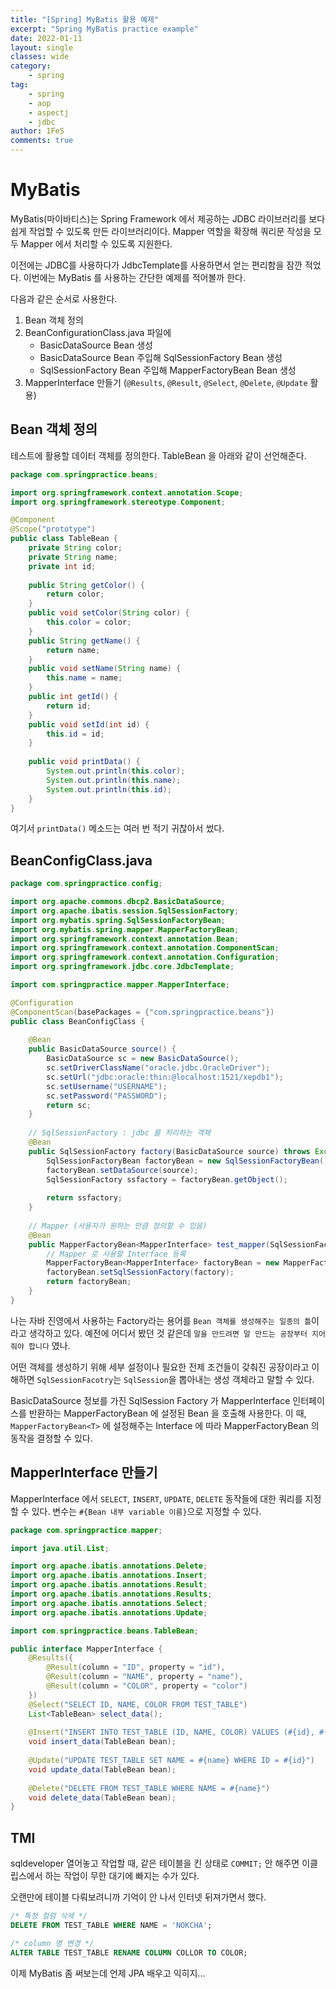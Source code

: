 ```yaml
---
title: "[Spring] MyBatis 활용 예제"
excerpt: "Spring MyBatis practice example"
date: 2022-01-11
layout: single
classes: wide
category:
    - spring
tag:
    - spring
    - aop
    - aspectj
    - jdbc
author: 1FeS
comments: true
---
```


# MyBatis

MyBatis(마이바티스)는 Spring Framework 에서 제공하는 JDBC 라이브러리를 보다 쉽게 작업할 수 있도록 만든 라이브러리이다. Mapper 역할을 확장해 쿼리문 작성을 모두 Mapper 에서 처리할 수 있도록 지원한다.

이전에는 JDBC를 사용하다가 JdbcTemplate를 사용하면서 얻는 편리함을 잠깐 적었다. 이번에는 MyBatis 를 사용하는 간단한 예제를 적어볼까 한다.

다음과 같은 순서로 사용한다.

1. Bean 객체 정의
2. BeanConfigurationClass.java 파일에 
	- BasicDataSource Bean 생성
    - BasicDataSource Bean 주입해 SqlSessionFactory Bean 생성
    - SqlSessionFactory Bean 주입해 MapperFactoryBean Bean 생성
3. MapperInterface 만들기 (`@Results`, `@Result`, `@Select`, `@Delete`, `@Update` 활용)

## Bean 객체 정의

테스트에 활용할 데이터 객체를 정의한다. TableBean 을 아래와 같이 선언해준다.

```java
package com.springpractice.beans;

import org.springframework.context.annotation.Scope;
import org.springframework.stereotype.Component;

@Component
@Scope("prototype")
public class TableBean {
	private String color;
	private String name;
	private int id;
	
	public String getColor() {
		return color;
	}
	public void setColor(String color) {
		this.color = color;
	}
	public String getName() {
		return name;
	}
	public void setName(String name) {
		this.name = name;
	}
	public int getId() {
		return id;
	}
	public void setId(int id) {
		this.id = id;
	}
	
	public void printData() {
		System.out.println(this.color);
		System.out.println(this.name);
		System.out.println(this.id);
	}
}
```

여기서 `printData()` 메소드는 여러 번 적기 귀찮아서 썼다.

## BeanConfigClass.java

```java
package com.springpractice.config;

import org.apache.commons.dbcp2.BasicDataSource;
import org.apache.ibatis.session.SqlSessionFactory;
import org.mybatis.spring.SqlSessionFactoryBean;
import org.mybatis.spring.mapper.MapperFactoryBean;
import org.springframework.context.annotation.Bean;
import org.springframework.context.annotation.ComponentScan;
import org.springframework.context.annotation.Configuration;
import org.springframework.jdbc.core.JdbcTemplate;

import com.springpractice.mapper.MapperInterface;

@Configuration
@ComponentScan(basePackages = {"com.springpractice.beans"})
public class BeanConfigClass {
	
	@Bean
	public BasicDataSource source() {
		BasicDataSource sc = new BasicDataSource();	
		sc.setDriverClassName("oracle.jdbc.OracleDriver");
		sc.setUrl("jdbc:oracle:thin:@localhost:1521/xepdb1");
		sc.setUsername("USERNAME");
		sc.setPassword("PASSWORD");
		return sc;
	}
	
	// SqlSessionFactory : jdbc 를 처리하는 객체
	@Bean
	public SqlSessionFactory factory(BasicDataSource source) throws Exception {
		SqlSessionFactoryBean factoryBean = new SqlSessionFactoryBean();
		factoryBean.setDataSource(source);
		SqlSessionFactory ssfactory = factoryBean.getObject();
		
		return ssfactory;
	}
	
	// Mapper (사용자가 원하는 만큼 정의할 수 있음)
	@Bean
	public MapperFactoryBean<MapperInterface> test_mapper(SqlSessionFactory factory) throws Exception {
		// Mapper 로 사용할 Interface 등록
		MapperFactoryBean<MapperInterface> factoryBean = new MapperFactoryBean<MapperInterface>(MapperInterface.class);
		factoryBean.setSqlSessionFactory(factory);
		return factoryBean;
	}
}
```

나는 자바 진영에서 사용하는 Factory라는 용어를 `Bean 객체를 생성해주는 일종의 틀`이라고 생각하고 있다. 예전에 어디서 봤던 것 같은데 `말을 만드려면 말 만드는 공장부터 지어줘야 합니다` 였나. 

어떤 객체를 생성하기 위해 세부 설정이나 필요한 전제 조건들이 갖춰진 공장이라고 이해하면 `SqlSessionFacotry`는 `SqlSession`을 뽑아내는 생성 객체라고 말할 수 있다.

BasicDataSource 정보를 가진 SqlSession Factory 가 MapperInterface 인터페이스를 반환하는 MapperFactoryBean 에 설정된 Bean 을 호출해 사용한다. 이 때, `MapperFactoryBean<T>` 에 설정해주는 Interface 에 따라 MapperFactoryBean 의 동작을 결정할 수 있다.

## MapperInterface 만들기

MapperInterface 에서 `SELECT`, `INSERT`, `UPDATE`, `DELETE` 동작들에 대한 쿼리를 지정할 수 있다. 변수는 `#{Bean 내부 variable 이름}`으로 지정할 수 있다.

```java
package com.springpractice.mapper;

import java.util.List;

import org.apache.ibatis.annotations.Delete;
import org.apache.ibatis.annotations.Insert;
import org.apache.ibatis.annotations.Result;
import org.apache.ibatis.annotations.Results;
import org.apache.ibatis.annotations.Select;
import org.apache.ibatis.annotations.Update;

import com.springpractice.beans.TableBean;

public interface MapperInterface {
	@Results({
		@Result(column = "ID", property = "id"),
		@Result(column = "NAME", property = "name"),
		@Result(column = "COLOR", property = "color")
	})
	@Select("SELECT ID, NAME, COLOR FROM TEST_TABLE")
	List<TableBean> select_data();
	
	@Insert("INSERT INTO TEST_TABLE (ID, NAME, COLOR) VALUES (#{id}, #{name}, #{color})")
	void insert_data(TableBean bean);
	
	@Update("UPDATE TEST_TABLE SET NAME = #{name} WHERE ID = #{id}")
	void update_data(TableBean bean);
	
	@Delete("DELETE FROM TEST_TABLE WHERE NAME = #{name}")
	void delete_data(TableBean bean);
}
```

## TMI

sqldeveloper 열어놓고 작업할 때, 같은 테이블을 킨 상태로 `COMMIT;` 안 해주면 이클립스에서 하는 작업이 무한 대기에 빠지는 수가 있다.

오랜만에 테이블 다뤄보려니까 기억이 안 나서 인터넷 뒤져가면서 했다.

```sql
/* 특정 컬럼 삭제 */
DELETE FROM TEST_TABLE WHERE NAME = 'NOKCHA';

/* column 명 변경 */
ALTER TABLE TEST_TABLE RENAME COLUMN COLLOR TO COLOR;
```

이제 MyBatis 좀 써보는데 언제 JPA 배우고 익히지...